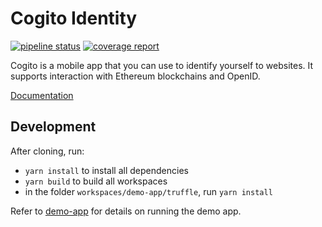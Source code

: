 Cogito Identity
===============

[![pipeline status](https://gitlab.ta.philips.com/blockchain-lab/cogito/badges/master/pipeline.svg)](https://gitlab.ta.philips.com/blockchain-lab/cogito/commits/master)
[![coverage report](https://gitlab.ta.philips.com/blockchain-lab/cogito/badges/master/coverage.svg)](https://gitlab.ta.philips.com/blockchain-lab/cogito/commits/master)

Cogito is a mobile app that you can use to identify yourself to websites. It
supports interaction with Ethereum blockchains and OpenID.

[Documentation][1]

Development
-----------
After cloning, run:
- `yarn install` to install all dependencies
- `yarn build` to build all workspaces
- in the folder `workspaces/demo-app/truffle`, run `yarn install`

Refer to [demo-app](workspaces/demo-app/Readme.md) for details on running the demo app.


[1]: http://blockchain-lab.gitlab-pages.ta.philips.com/cogito
